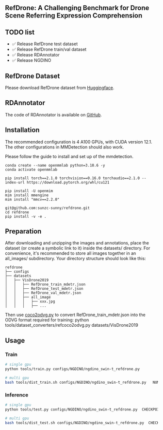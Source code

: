 
<p align="center">
  <h2/> RefDrone: A Challenging Benchmark for Drone Scene Referring Expression Comprehension</h2>
</p>

## TODO list
- ✅ Release RefDrone test dataset
- ✅ Release RefDrone train/val dataset
- ✅ Release RDAnnotator
- ✅ Release NGDINO


## RefDrone Dataset
Please download RefDrone dataset from [Huggingface](https://huggingface.co/datasets/sunzc-sunny/RefDrone).

## RDAnnotator
The code of RDAnnotator is available on [GitHub](https://github.com/sunzc-sunny/RDAnnotator).

## Installation
The recommended configuration is 4 A100 GPUs, with CUDA version 12.1. The other configurations in MMDetection should also work.

Please follow the guide to install and set up of the mmdetection. 
```
conda create --name openmmlab python=3.10.6 -y
conda activate openmmlab

pip install torch==2.1.0 torchvision==0.16.0 torchaudio==2.1.0 --index-url https://download.pytorch.org/whl/cu121

pip install -U openmim
mim install mmengine
mim install "mmcv==2.2.0"
```

```
git@github.com:sunzc-sunny/refdrone.git
cd refdrone
pip install -v -e .
```

## Preparation
After downloading and unzipping the images and annotations, place the dataset (or create a symbolic link to it) inside the datasets/ directory. For convenience, it's recommended to store all images together in an all_images/ subdirectory. Your directory structure should look like this:
```
refdrone
├── configs
├── datasets
│   ├── VisDrone2019
│   │   ├── RefDrone_train_mdetr.json
│   │   ├── RefDrone_test_mdetr.json
│   │   ├── RefDrone_val_mdetr.json
│   │   ├── all_image
│   │   │   ├── xxx.jpg
│   │   │   ├── ...
```

Then use [coco2odvg.py](../../tools/dataset_converters/coco2odvg.py) to convert RefDrone_train_mdetr.json into the ODVG format required for training:
python tools/dataset_converters/refcoco2odvg.py datasets/VisDrone2019

## Usage

### Train
```bash
# single gpu
python tools/train.py configs/NGDINO/ngdino_swin-t_refdrone.py 

# multi gpu
bash tools/dist_train.sh configs/NGDINO/ngdino_swin-t_refdrone.py   NUM_GPUs
```

### Inference

```bash
# single gpu
python tools/test.py configs/NGDINO/ngdino_swin-t_refdrone.py  CHECKPOINT

# multi gpu
bash tools/dist_test.sh configs/NGDINO/ngdino_swin-t_refdrone.py  CHECKPOINT NUM_GPUs
```



